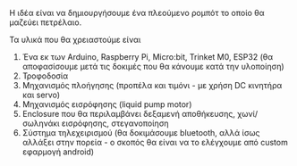 Η ιδέα είναι να δημιουργήσουμε ένα πλεούμενο ρομπότ το οποίο θα μαζεύει πετρέλαιο.

Τα υλικά που θα χρειαστούμε είναι

1. Ένα εκ των Arduino, Raspberry Pi, Micro:bit, Trinket M0, ESP32 (θα αποφασίσουμε μετά τις δοκιμές που θα κάνουμε κατά την υλοποίηση)
2. Τροφοδοσία
3. Μηχανισμός πλοήγησης (προπέλα και τιμόνι - με χρήση DC κινητήρα και servo)
4. Μηχανισμός εισρόφησης (liquid pump motor)
5. Enclosure που θα περιλαμβάνει δεξαμενή αποθήκευσης, χωνί/σωληνάκι εισρόφησης, στεγανοποίηση
6. Σύστημα τηλεχειρισμού (θα δοκιμάσουμε bluetooth, αλλά ίσως αλλάξει στην πορεία - ο σκοπός θα είναι να το ελέγχουμε από custom εφαρμογή android)
